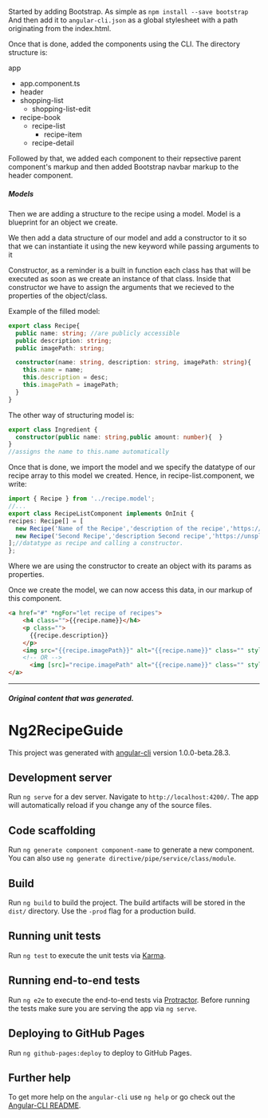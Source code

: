 
Started by adding Bootstrap. As simple as `npm install --save bootstrap`
And then add it to `angular-cli.json` as a global stylesheet with a path originating from the index.html.

Once that is done, added the components using the CLI.
The directory structure is:

app
- app.component.ts
- header
- shopping-list
  - shopping-list-edit
- recipe-book
  - recipe-list
    - recipe-item
  - recipe-detail

Followed by that, we added each component to their repsective parent component's markup and then added Bootstrap navbar markup to the header component.

##### Models
Then we are adding a structure to the recipe using a model.
Model is a blueprint for an object we create.

We then add a data structure of our model and add a constructor to it
so that we can instantiate it using the new keyword while passing arguments to it

Constructor, as a reminder is a built in function each class has
that will be executed as soon as we create an instance of that class.
Inside that constructor we have to assign the arguments that we recieved to the properties of the object/class.

Example of the filled model:
```ts
export class Recipe{
  public name: string; //are publicly accessible
  public description: string;
  public imagePath: string;

  constructor(name: string, description: string, imagePath: string){
    this.name = name;
    this.description = desc;
    this.imagePath = imagePath;
  }
}
```
The other way of structuring model is:
```ts
export class Ingredient {
  constructor(public name: string,public amount: number){  }
}
//assigns the name to this.name automatically 
```

Once that is done, we import the model and we specify the datatype of our recipe array to this model we created. Hence, in recipe-list.component, we write:
```ts
import { Recipe } from '../recipe.model';
//...
export class RecipeListComponent implements OnInit {
recipes: Recipe[] = [
  new Recipe('Name of the Recipe','description of the recipe','https://unsplash.it/500/300/?random'),
  new Recipe('Second Recipe','description Second recipe','https://unsplash.it/500/300/?random')
];//datatype as recipe and calling a constructor.
};
```
Where we are using the constructor to create an object with its params as properties.

Once we create the model, we can now access this data, in our markup of this component.
```html
<a href="#" *ngFor="let recipe of recipes">
    <h4 class="">{{recipe.name}}</h4>
    <p class="">
      {{recipe.description}}
    </p>
    <img src="{{recipe.imagePath}}" alt="{{recipe.name}}" class="" style="max-height: 50px; ">
    <!-- OR -->
      <img [src]="recipe.imagePath" alt="{{recipe.name}}" class="" style="max-height: 50px; ">
</a>
```





---

##### Original content that was generated.
# Ng2RecipeGuide
This project was generated with [angular-cli](https://github.com/angular/angular-cli) version 1.0.0-beta.28.3.

## Development server
Run `ng serve` for a dev server. Navigate to `http://localhost:4200/`. The app will automatically reload if you change any of the source files.

## Code scaffolding

Run `ng generate component component-name` to generate a new component. You can also use `ng generate directive/pipe/service/class/module`.

## Build

Run `ng build` to build the project. The build artifacts will be stored in the `dist/` directory. Use the `-prod` flag for a production build.

## Running unit tests

Run `ng test` to execute the unit tests via [Karma](https://karma-runner.github.io).

## Running end-to-end tests

Run `ng e2e` to execute the end-to-end tests via [Protractor](http://www.protractortest.org/).
Before running the tests make sure you are serving the app via `ng serve`.

## Deploying to GitHub Pages

Run `ng github-pages:deploy` to deploy to GitHub Pages.

## Further help

To get more help on the `angular-cli` use `ng help` or go check out the [Angular-CLI README](https://github.com/angular/angular-cli/blob/master/README.md).
